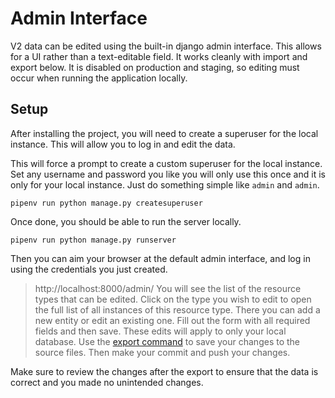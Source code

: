 # Admin Interface
V2 data can be edited using the built-in django admin interface. This allows for a UI rather than a text-editable field. It works cleanly with import and export below. It is disabled on production and staging, so editing must occur when running the application locally.

## Setup
After installing the project, you will need to create a superuser for the local instance. 
This will allow you to log in and edit the data.

This will force a prompt to create a custom superuser for the local instance. Set any username and password you like you will
only use this once and it is only for your local instance. Just do something simple like `admin` and `admin`.
````shell
pipenv run python manage.py createsuperuser
````
Once done, you should be able to run the server locally.
```shell
pipenv run python manage.py runserver
```
Then you can aim your browser at the default admin interface, and log in using the credentials you just created.
> http://localhost:8000/admin/
You will see the list of the resource types that can be edited. Click on the type you wish to edit to open the full list
of all instances of this resource type. There you can add a new entity or edit an existing one. Fill out the form with 
all required fields and then save. These edits will apply to only your local database. Use the
[export command](./export.md) to save your changes to the source files. Then make your commit and push your changes.

Make sure to review the changes after the export to ensure that the data is correct and you made no unintended changes.

